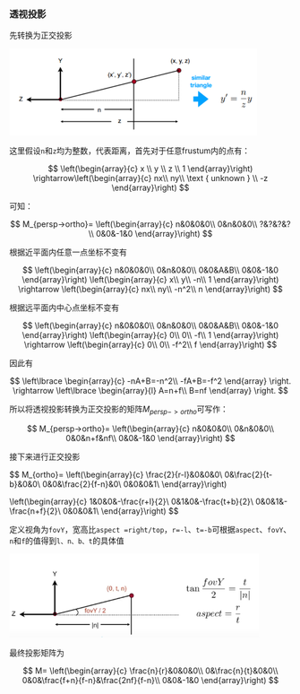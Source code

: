 

### **透视投影**

先转换为正交投影

 <img src="./assets/image-20250328163118457.png" alt="image-20250328163118457" style="zoom:50%;" />

这里假设`n`和`z`均为整数，代表距离，首先对于任意frustum内的点有：

$$
\left(\begin{array}{c}
x \\
y \\
z \\
1
\end{array}\right) \rightarrow\left(\begin{array}{c}
nx\\
ny\\
\text { unknown } \\
-z
\end{array}\right)
$$

可知：

$$
M_{persp->ortho}=
\left(\begin{array}{c}
n&0&0&0\\
0&n&0&0\\
?&?&?&?\\
0&0&-1&0
\end{array}\right)
$$

根据近平面内任意一点坐标不变有

$$
\left(\begin{array}{c}
n&0&0&0\\
0&n&0&0\\
0&0&A&B\\
0&0&-1&0
\end{array}\right)
\left(\begin{array}{c}
x\\
y\\
-n\\
1
\end{array}\right) \rightarrow
\left(\begin{array}{c}
nx\\
ny\\
-n^2\\
n
\end{array}\right)
$$

根据远平面内中心点坐标不变有

$$
\left(\begin{array}{c}
n&0&0&0\\
0&n&0&0\\
0&0&A&B\\
0&0&-1&0
\end{array}\right)
\left(\begin{array}{c}
0\\
0\\
-f\\
1
\end{array}\right) \rightarrow
\left(\begin{array}{c}
0\\
0\\
-f^2\\
f
\end{array}\right)
$$

因此有

$$
\left\lbrace
\begin{array}{c}
-nA+B=-n^2\\
-fA+B=-f^2
\end{array}
\right.
\rightarrow
\left\lbrace
\begin{array}{l}
A=n+f\\
B=nf
\end{array}
\right.
$$


所以将透视投影转换为正交投影的矩阵$M_{persp->ortho}$可写作：

$$
M_{persp->ortho}=
\left(\begin{array}{c}
n&0&0&0\\
0&n&0&0\\
0&0&n+f&nf\\
0&0&-1&0
\end{array}\right)
$$

接下来进行正交投影 

$$
M_{ortho}=
\left(\begin{array}{c}
\frac{2}{r-l}&0&0&0\\
0&\frac{2}{t-b}&0&0\\
0&0&\frac{2}{f-n}&0\\
0&0&0&1\\
\end{array}\right)

\left(\begin{array}{c}
1&0&0&-\frac{r+l}{2}\\
0&1&0&-\frac{t+b}{2}\\
0&0&1&-\frac{n+f}{2}\\
0&0&0&1\\
\end{array}\right)
$$

定义视角为`fovY`，宽高比`aspect =right/top`，`r=-l`、`t=-b`可根据`aspect`、`fovY`、`n`和`f`的值得到`l、n、b、t`的具体值

 <img src="./assets/image-20250328175746664.png" alt="image-20250328175746664" style="zoom: 67%;" />

最终投影矩阵为

$$
M=
\left(\begin{array}{c}
\frac{n}{r}&0&0&0\\
0&\frac{n}{t}&0&0\\
0&0&\frac{f+n}{f-n}&\frac{2nf}{f-n}\\
0&0&-1&0
\end{array}\right)
$$
